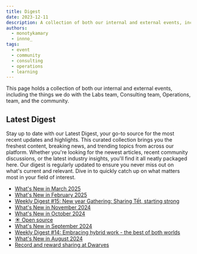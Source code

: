```yaml
---
title: Digest
date: 2023-12-11
description: A collection of both our internal and external events, including the things we do with the Labs team, Consulting team, Operations, team, and the community.
authors:
  - monotykamary
  - innno_
tags:
  - event
  - community
  - consulting
  - operations
  - learning
---
```


This page holds a collection of both our internal and external events, including the things we do with the Labs team, Consulting team, Operations, team, and the community.

## Latest Digest

Stay up to date with our Latest Digest, your go-to source for the most recent updates and highlights. This curated collection brings you the freshest content, breaking news, and trending topics from across our platform. Whether you're looking for the newest articles, recent community discussions, or the latest industry insights, you'll find it all neatly packaged here. Our digest is regularly updated to ensure you never miss out on what's current and relevant. Dive in to quickly catch up on what matters most in your field of interest.

- [What's New in March 2025](/updates/digest/174-2025-whats-new-march)
- [What's New in February 2025](/updates/digest/173-2025-whats-new-february)
- [Weekly Digest #15: New year Gathering: Sharing Tết, starting strong](/updates/digest/15-new-year-gathering)
- [What's New in November 2024](/updates/digest/171-2024-whats-new-november)
- [What's New in October 2024](/updates/digest/170-2024-whats-new-oct)
- [☀️ Open source](/opensource/readme)
- [What's New in September 2024](/updates/digest/169-2024-whats-new-september)
- [Weekly Digest #14: Embracing hybrid work - the best of both worlds](/updates/digest/14-back-to-the-office)
- [What's New in August 2024](/updates/digest/168-2024-whats-new-august)
- [Record and reward sharing at Dwarves](/playground/01_literature/record-reward-sharing-culture)
